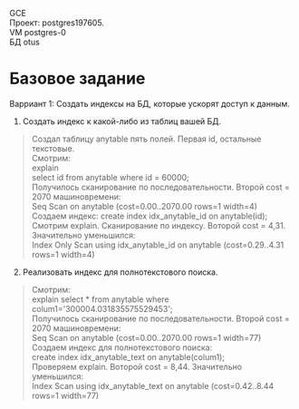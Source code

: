 GCE   
Проект: postgres197605.  
VM postgres-0  
БД otus

# Базовое задание 
Варриант 1: Создать индексы на БД, которые ускорят доступ к данным.

1. Создать индекс к какой-либо из таблиц вашей БД.

> Создал таблицу anytable пять полей. Первая id, остальные текстовые.  
> Смотрим:    
> explain  
> select id from anytable where id = 60000;    
> Получилось сканирование по последовательности. Второй cost = 2070 машиновремени:   
> Seq Scan on anytable  (cost=0.00..2070.00 rows=1 width=4)   
> Создаем индекс: 
> create index idx_anytable_id on anytable(id);  
> Смотрим explain. Сканирование по индексу. Воторой cost = 4,31. Значительно уменьшился:   
> Index Only Scan using idx_anytable_id on anytable  (cost=0.29..4.31 rows=1 width=4)  

2. Реализовать индекс для полнотекстового поиска.

> Смотрим:  
> explain select * from anytable where colum1='300004.031835575529453';  
> Получилось  сканирование по последовательности. Второй cost = 2070 машиновремени:   
> Seq Scan on anytable  (cost=0.00..2070.00 rows=1 width=77)    
> Создаем индекс для полнотекстового поиска:    
> create index idx_anytable_text on anytable(colum1);     
> Проверяем explain. Воторой cost = 8,44. Значительно уменьшился:   
> Index Scan using idx_anytable_text on anytable  (cost=0.42..8.44 rows=1 width=77)
> 
